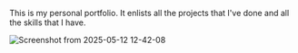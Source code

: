 This is my personal portfolio. It enlists all the projects that I've done and all the skills that I have.


![Screenshot from 2025-05-12 12-42-08](https://github.com/user-attachments/assets/3f995571-e5d9-4e80-919b-76b5b3e63b13)
